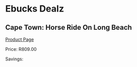 
# Ebucks Dealz
## Cape Town: Horse Ride On Long Beach
[Product Page](https://www.ebucks.com/web/shop/productSelected.do?prodId=356732562&catId=322194367)

Price: R809.00

Savings: 


	